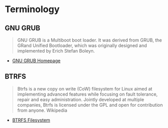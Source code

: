 # Terminology

## GNU GRUB

> GNU GRUB is a Multiboot boot loader. It was derived from GRUB, the GRand Unified Bootloader, which was originally designed and implemented by Erich Stefan Boleyn. 

- [GNU GRUB Homepage](https://www.gnu.org/software/grub/)

## BTRFS

> Btrfs is a new copy on write (CoW) filesystem for Linux aimed at implementing advanced features while focusing on fault tolerance, repair and easy administration. Jointly developed at multiple companies, Btrfs is licensed under the GPL and open for contribution from anyone. Wikipedia

- [BTRFS Filesystem](https://btrfs.wiki.kernel.org/index.php/Main_Page)

